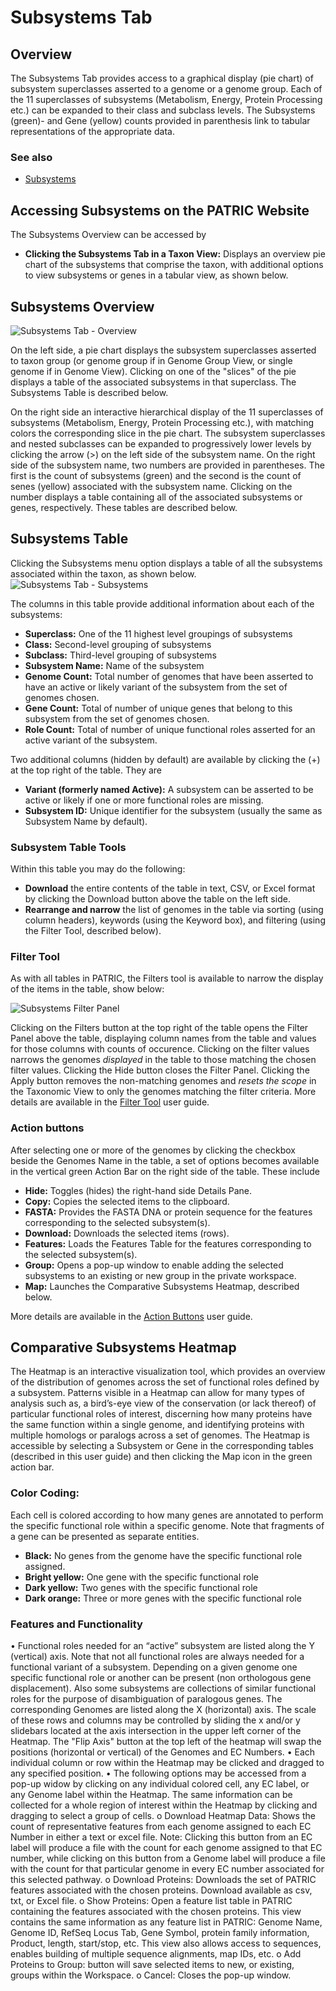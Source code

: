 # Subsystems Tab

## Overview
The Subsystems Tab provides access to a graphical display (pie chart) of subsystem superclasses asserted to a genome or a genome group. Each of the 11 superclasses of subsystems (Metabolism, Energy, Protein Processing etc.) can be expanded to their class and subclass levels. The Subsystems (green)- and Gene (yellow) counts provided in parenthesis link to tabular representations of the appropriate data.  

### See also
  * [Subsystems](../organisms_taxon/subsystems.html)

## Accessing Subsystems on the PATRIC Website
The Subsystems Overview can be accessed by

* **Clicking the Subsystems Tab in a Taxon View:** Displays an overview pie chart of the subsystems that comprise the taxon, with additional options to view subsystems or genes in a tabular view, as shown below.

## Subsystems Overview
![Subsystems Tab - Overview](../images/subsystems_tab_overview.png)

On the left side, a pie chart displays the subsystem superclasses asserted to taxon group (or genome group if in Genome Group View, or single genome if in Genome View). Clicking on one of the "slices" of the pie displays a table of the associated subsystems in that superclass. The Subsystems Table is described below. 

On the right side an interactive hierarchical display of the 11 superclasses of subsystems (Metabolism, Energy, Protein Processing etc.), with matching colors the corresponding slice in the pie chart. The subsystem superclasses and nested subclasses can be expanded to progressively lower levels by clicking the arrow (>) on the left side of the subsystem name. On the right side of the subsystem name, two numbers are provided in parentheses.  The first is the count of subsystems (green) and the second is the count of senes (yellow) associated with the subsystem name. Clicking on the number displays a table containing all of the associated subsystems or genes, respectively.  These tables are described below.  

## Subsystems Table
Clicking the Subsystems menu option displays a table of all the subsystems associated within the taxon, as shown below.  
![Subsystems Tab - Subsystems](../images/subsystems_tab_subsystems.png)

The columns in this table provide additional information about each of the subsystems:

* **Superclass:** One of the 11 highest level groupings of subsystems
* **Class:** Second-level grouping of subsystems
* **Subclass:** Third-level grouping of subsystems
* **Subsystem Name:** Name of the subsystem 
* **Genome Count:** Total number of genomes that have been asserted to have an active or likely variant of the subsystem from the set of genomes chosen.
* **Gene Count:** Total of number of unique genes that belong to this subsystem from the set of genomes chosen.
* **Role Count:** Total of number of unique functional roles asserted for an active variant of the subsystem.

Two additional columns (hidden by default) are available by clicking the (+) at the top right of the table.  They are 
* **Variant (formerly named Active):** A subsystem can be asserted to be active or likely if one or more functional roles are missing.
* **Subsystem ID:** Unique identifier for the subsystem (usually the same as Subsystem Name by default).	

### Subsystem Table Tools
Within this table you may do the following:

* **Download** the entire contents of the table in text, CSV, or Excel format by clicking the Download button above the table on the left side.
* **Rearrange and narrow** the list of genomes in the table via sorting (using column headers), keywords (using the Keyword box), and filtering (using the Filter Tool, described below).

### Filter Tool

As with all tables in PATRIC, the Filters tool is available to narrow the display of the items in the table, show below:
  
![Subsystems Filter Panel](../images/subsystems_filter_panel.png)

Clicking on the Filters button at the top right of the table opens the Filter Panel above the table, displaying column names from the table and values for those columns with counts of occurence.  Clicking on the filter values narrows the genomes *displayed* in the table to those matching the chosen filter values.  Clicking the Hide button closes the Filter Panel.  Clicking the Apply button removes the non-matching genomes and *resets the scope* in the Taxonomic View to only the genomes matching the filter criteria. More details are available in the [Filter Tool](../other/filter_tool.html) user guide.

### Action buttons

After selecting one or more of the genomes by clicking the checkbox beside the Genomes Name in the table, a set of options becomes available in the vertical green Action Bar on the right side of the table.  These include

* **Hide:** Toggles (hides) the right-hand side Details Pane.
* **Copy:** Copies the selected items to the clipboard.
* **FASTA:** Provides the FASTA DNA or protein sequence for the features corresponding to the selected subsystem(s).
* **Download:**  Downloads the selected items (rows).
* **Features:** Loads the Features Table for the features corresponding to the selected subsystem(s).
* **Group:** Opens a pop-up window to enable adding the selected subsystems to an existing or new group in the private workspace.
* **Map:** Launches the Comparative Subsystems Heatmap, described below.

More details are available in the [Action Buttons](../other/action_buttons.html) user guide.

## Comparative Subsystems Heatmap
The Heatmap is an interactive visualization tool, which provides an overview of the distribution of genomes across the set of functional roles defined by a subsystem. Patterns visible in a Heatmap can allow for many types of analysis such as, a bird’s-eye view of the conservation (or lack thereof) of particular functional roles of interest, discerning how many proteins have the same function within a single genome, and identifying proteins with multiple homologs or paralogs across a set of genomes. The Heatmap is accessible by selecting a Subsystem or Gene in the corresponding tables (described in this user guide) and then clicking the Map icon in the green action bar.

### Color Coding: 
Each cell is colored according to how many genes are annotated to perform the specific functional role within a specific genome. Note that fragments of a gene can be presented as separate entities.

* **Black:** No genes from the genome have the specific functional role assigned.
* **Bright yellow:** One gene with the specific functional role
* **Dark yellow:** Two genes with the specific functional role
* **Dark orange:** Three or more genes with the specific functional role

### Features and Functionality

•	Functional roles needed for an “active” subsystem are listed along the Y (vertical) axis. Note that not all functional roles are always needed for a functional variant of a subsystem. Depending on a given genome one specific functional role or another can be present (non orthologous gene displacement). Also some subsystems are collections of similar functional roles for the purpose of disambiguation of paralogous genes. 
The corresponding Genomes are listed along the X (horizontal) axis. The scale of these rows and columns may be controlled by sliding the x and/or y slidebars located at the axis intersection in the upper left corner of the Heatmap. The "Flip Axis" button at the top left of the heatmap will swap the positions (horizontal or vertical) of the Genomes and EC Numbers.
•	Each individual column or row within the Heatmap may be clicked and dragged to any specified position.
•	The following options may be accessed from a pop-up widow by clicking on any individual colored cell, any EC label, or any Genome label within the Heatmap. The same information can be collected for a whole region of interest within the Heatmap by clicking and dragging to select a group of cells.
o	Download Heatmap Data: Shows the count of representative features from each genome assigned to each EC Number in either a text or excel file. Note: Clicking this button from an EC label will produce a file with the count for each genome assigned to that EC number, while clicking on this button from a Genome label will produce a file with the count for that particular genome in every EC number associated for this selected pathway.
o	Download Proteins: Downloads the set of PATRIC features associated with the chosen proteins. Download available as csv, txt, or Excel file.
o	Show Proteins: Open a feature list table in PATRIC containing the features associated with the chosen proteins. This view contains the same information as any feature list in PATRIC: Genome Name, Genome ID, RefSeq Locus Tab, Gene Symbol, protein family information, Product, length, start/stop, etc. This view also allows access to sequences, enables building of multiple sequence alignments, map IDs, etc.
o	Add Proteins to Group: button will save selected items to new, or existing, groups within the Workspace.
o	Cancel: Closes the pop-up window.

